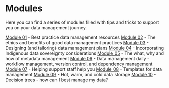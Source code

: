 # Modules

Here you can find a series of modules filled with tips and tricks to support you on your data management journey.

[Module 01](https://genomicsaotearoa.github.io/data-management-resources/modules/module01/) - Best practice data management resources
[Module 02](https://genomicsaotearoa.github.io/data-management-resources/modules/module02/) - The ethics and benefits of good data management practices
[Module 03](https://genomicsaotearoa.github.io/data-management-resources/modules/module03/) - Designing (and tailoring) data management plans
[Module 04](https://genomicsaotearoa.github.io/data-management-resources/modules/module04/) - Incorporating Indigenous data sovereignty considerations
[Module 05](https://genomicsaotearoa.github.io/data-management-resources/modules/module05/) - The what, why and how of metadata management
[Module 06](https://genomicsaotearoa.github.io/data-management-resources/modules/module06/) - Data management daily - workflow management, version control, and dependency management
[Module 07](https://genomicsaotearoa.github.io/data-management-resources/modules/module07/) - Helping support staff help you
[Module 08](https://genomicsaotearoa.github.io/data-management-resources/modules/module08/) - Templates for data management 
[Module 09](https://genomicsaotearoa.github.io/data-management-resources/modules/module09/) - Hot, warm, and cold data storage
[Module 10](https://genomicsaotearoa.github.io/data-management-resources/modules/module10/) - Decision trees - how can I best manage my data?
